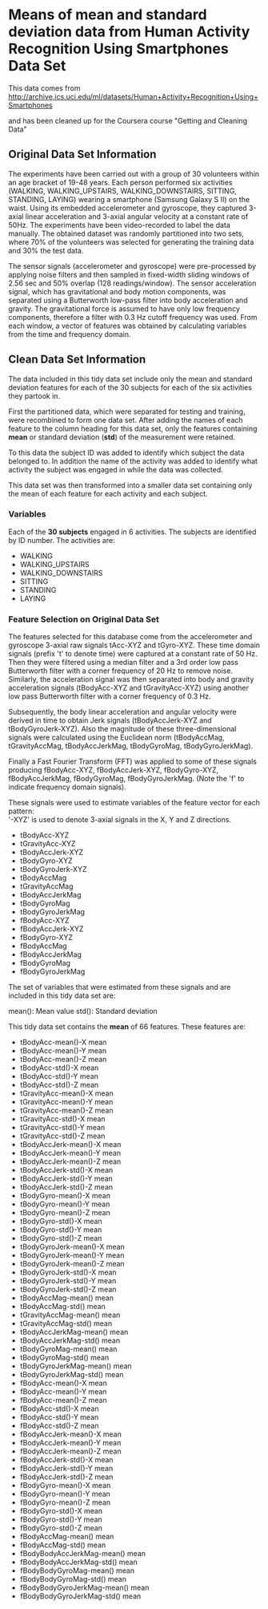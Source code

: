 Means of mean and standard deviation data from Human Activity Recognition Using Smartphones Data Set
========================================================

This data comes from http://archive.ics.uci.edu/ml/datasets/Human+Activity+Recognition+Using+Smartphones

and has been cleaned up for the Coursera course "Getting and Cleaning Data"

## Original Data Set Information

The experiments have been carried out with a group of 30 volunteers within an age bracket of 19-48 years. Each person performed six activities (WALKING, WALKING_UPSTAIRS, WALKING_DOWNSTAIRS, SITTING, STANDING, LAYING) wearing a smartphone (Samsung Galaxy S II) on the waist. Using its embedded accelerometer and gyroscope, they captured 3-axial linear acceleration and 3-axial angular velocity at a constant rate of 50Hz. The experiments have been video-recorded to label the data manually. The obtained dataset was randomly partitioned into two sets, where 70% of the volunteers was selected for generating the training data and 30% the test data. 

The sensor signals (accelerometer and gyroscope) were pre-processed by applying noise filters and then sampled in fixed-width sliding windows of 2.56 sec and 50% overlap (128 readings/window). The sensor acceleration signal, which has gravitational and body motion components, was separated using a Butterworth low-pass filter into body acceleration and gravity. The gravitational force is assumed to have only low frequency components, therefore a filter with 0.3 Hz cutoff frequency was used. From each window, a vector of features was obtained by calculating variables from the time and frequency domain. 

## Clean Data Set Information

The data included in this tidy data set include only the mean and standard deviation features for each of the 30 subjects for each of the six activities they partook in.

First the partitioned data, which were separated for testing and training, were recombined to form one data set. After adding the names of each feature to the column heading for this data set, only the features containing **mean** or standard deviation (**std**) of the measurement were retained. 

To this data the subject ID was added to identify which subject the data belonged to. In addition the name of the activity was added to identify what activity the subject was engaged in while the data was collected.

This data set was then transformed into a smaller data set containing only the mean of each feature for each activity and each subject.


### Variables

Each of the **30 subjects** engaged in 6 activities. The subjects are identified by ID number. The activities are:

- WALKING
- WALKING_UPSTAIRS
- WALKING_DOWNSTAIRS
- SITTING
- STANDING
- LAYING

### Feature Selection on Original Data Set

The features selected for this database come from the accelerometer and gyroscope 3-axial raw signals tAcc-XYZ and tGyro-XYZ. These time domain signals (prefix 't' to denote time) were captured at a constant rate of 50 Hz. Then they were filtered using a median filter and a 3rd order low pass Butterworth filter with a corner frequency of 20 Hz to remove noise. Similarly, the acceleration signal was then separated into body and gravity acceleration signals (tBodyAcc-XYZ and tGravityAcc-XYZ) using another low pass Butterworth filter with a corner frequency of 0.3 Hz. 

Subsequently, the body linear acceleration and angular velocity were derived in time to obtain Jerk signals (tBodyAccJerk-XYZ and tBodyGyroJerk-XYZ). Also the magnitude of these three-dimensional signals were calculated using the Euclidean norm (tBodyAccMag, tGravityAccMag, tBodyAccJerkMag, tBodyGyroMag, tBodyGyroJerkMag). 

Finally a Fast Fourier Transform (FFT) was applied to some of these signals producing fBodyAcc-XYZ, fBodyAccJerk-XYZ, fBodyGyro-XYZ, fBodyAccJerkMag, fBodyGyroMag, fBodyGyroJerkMag. (Note the 'f' to indicate frequency domain signals). 

These signals were used to estimate variables of the feature vector for each pattern:  
'-XYZ' is used to denote 3-axial signals in the X, Y and Z directions.

- tBodyAcc-XYZ
- tGravityAcc-XYZ
- tBodyAccJerk-XYZ
- tBodyGyro-XYZ
- tBodyGyroJerk-XYZ
- tBodyAccMag
- tGravityAccMag
- tBodyAccJerkMag
- tBodyGyroMag
- tBodyGyroJerkMag
- fBodyAcc-XYZ
- fBodyAccJerk-XYZ
- fBodyGyro-XYZ
- fBodyAccMag
- fBodyAccJerkMag
- fBodyGyroMag
- fBodyGyroJerkMag

The set of variables that were estimated from these signals and are included in this tidy data set are: 

mean(): Mean value
std(): Standard deviation

This tidy data set contains the **mean** of 66 features. These features are:

- tBodyAcc-mean()-X mean
- tBodyAcc-mean()-Y mean
-	tBodyAcc-mean()-Z mean
-	tBodyAcc-std()-X mean
-	tBodyAcc-std()-Y mean
-	tBodyAcc-std()-Z mean
-	tGravityAcc-mean()-X mean
-	tGravityAcc-mean()-Y mean
-	tGravityAcc-mean()-Z mean
-	tGravityAcc-std()-X mean
-	tGravityAcc-std()-Y mean
-	tGravityAcc-std()-Z mean
-	tBodyAccJerk-mean()-X mean
-	tBodyAccJerk-mean()-Y mean
-	tBodyAccJerk-mean()-Z mean
-	tBodyAccJerk-std()-X mean
-	tBodyAccJerk-std()-Y mean
-	tBodyAccJerk-std()-Z mean
-	tBodyGyro-mean()-X mean
-	tBodyGyro-mean()-Y mean
-	tBodyGyro-mean()-Z mean
-	tBodyGyro-std()-X mean
-	tBodyGyro-std()-Y mean
-	tBodyGyro-std()-Z mean
-	tBodyGyroJerk-mean()-X mean
-	tBodyGyroJerk-mean()-Y mean
-	tBodyGyroJerk-mean()-Z mean
-	tBodyGyroJerk-std()-X mean
-	tBodyGyroJerk-std()-Y mean
-	tBodyGyroJerk-std()-Z mean
-	tBodyAccMag-mean() mean
-	tBodyAccMag-std() mean
-	tGravityAccMag-mean() mean
-	tGravityAccMag-std() mean
-	tBodyAccJerkMag-mean() mean
-	tBodyAccJerkMag-std() mean
-	tBodyGyroMag-mean() mean
-	tBodyGyroMag-std() mean
-	tBodyGyroJerkMag-mean() mean
-	tBodyGyroJerkMag-std() mean
-	fBodyAcc-mean()-X mean
-	fBodyAcc-mean()-Y mean
-	fBodyAcc-mean()-Z mean
-	fBodyAcc-std()-X mean
-	fBodyAcc-std()-Y mean
-	fBodyAcc-std()-Z mean
-	fBodyAccJerk-mean()-X mean
-	fBodyAccJerk-mean()-Y mean
-	fBodyAccJerk-mean()-Z mean
-	fBodyAccJerk-std()-X mean
-	fBodyAccJerk-std()-Y mean
-	fBodyAccJerk-std()-Z mean
-	fBodyGyro-mean()-X mean
-	fBodyGyro-mean()-Y mean
-	fBodyGyro-mean()-Z mean
-	fBodyGyro-std()-X mean
-	fBodyGyro-std()-Y mean
-	fBodyGyro-std()-Z mean
-	fBodyAccMag-mean() mean
-	fBodyAccMag-std() mean
-	fBodyBodyAccJerkMag-mean() mean
-	fBodyBodyAccJerkMag-std() mean
-	fBodyBodyGyroMag-mean() mean
-	fBodyBodyGyroMag-std() mean
-	fBodyBodyGyroJerkMag-mean() mean
-	fBodyBodyGyroJerkMag-std() mean

